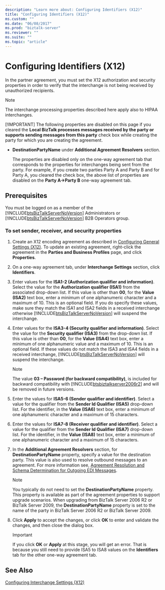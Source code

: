 ```yaml
---
description: "Learn more about: Configuring Identifiers (X12)"
title: "Configuring Identifiers (X12)"
ms.custom: ""
ms.date: "06/08/2017"
ms.prod: "biztalk-server"
ms.reviewer: ""
ms.suite: ""
ms.topic: "article"
---
```

# Configuring Identifiers (X12)
In the partner agreement, you must set the X12 authorization and security properties in order to verify that the interchange is not being received by unauthorized recipients.  
  
> [!NOTE]
>  The interchange processing properties described here apply also to HIPAA interchanges.  
> 
> [!IMPORTANT]
>  The following properties are disabled on this page if you cleared the **Local BizTalk processes messages received by the party or supports sending messages from this party** check box while creating the party for which you are creating the agreement.  
> 
> - **DestinationPartyName** under **Additional Agreement Resolvers** section.  
> 
>   The properties are disabled only on the one-way agreement tab that corresponds to the properties for interchanges being sent from the party. For example, if you create two parties Party A and Party B and for Party A, you cleared the check box, the above list of properties are disabled on the **Party A->Party B** one-way agreement tab.  
  
## Prerequisites  
 You must be logged on as a member of the [!INCLUDE[btsBizTalkServerNoVersion](../includes/btsbiztalkservernoversion-md.md)] Administrators or [!INCLUDE[btsBizTalkServerNoVersion](../includes/btsbiztalkservernoversion-md.md)] B2B Operators group.  
  
### To set sender, receiver, and security properties  
  
1. Create an X12 encoding agreement as described in [Configuring General Settings (X12)](../core/configuring-general-settings-x12.md). To update an existing agreement, right-click the agreement in the **Parties and Business Profiles** page, and click **Properties**.  
  
2. On a one-way agreement tab, under **Interchange Settings** section, click **Identifiers**.  
  
3. Enter values for the **ISA1-2 (Authorization qualifier and information)**. Select the value for the **Authorization qualifier (ISA1)** from the associated drop-down list. If this value is other than **00**, for the **Value (ISA2)** text box, enter a minimum of one alphanumeric character and a maximum of 10. This is an optional field. If you do specify these values, make sure they match the ISA1 and ISA2 fields in a received interchange otherwise [!INCLUDE[btsBizTalkServerNoVersion](../includes/btsbiztalkservernoversion-md.md)] will suspend the interchange.  
  
4. Enter values for the **ISA3-4 (Security qualifier and information)**. Select the value for the **Security qualifier (ISA3)** from the drop-down list. If this value is other than **00**, for the **Value (ISA4)** text box, enter a minimum of one alphanumeric value and a maximum of 10. This is an optional field. If these values do not match the ISA3 and ISA4 fields in a received interchange, [!INCLUDE[btsBizTalkServerNoVersion](../includes/btsbiztalkservernoversion-md.md)] will suspend the interchange.  
  
   > [!NOTE]
   >  The value **03 – Password (for backward compatibility)**, is included for backward compatibility with [!INCLUDE[btsbiztalkserver2006r2](../includes/btsbiztalkserver2006r2-md.md)] and will be removed in future versions.  
  
5. Enter the values for **ISA5-6 (Sender qualifier and identifier)**. Select a value for the qualifier from the **Sender Id Qualifier (ISA5)** drop-down list. For the identifier, in the **Value (ISA6)** text box, enter a minimum of one alphanumeric character and a maximum of 15 characters.  
  
6. Enter the values for **ISA7-8 (Receiver qualifier and identifier)**. Select a value for the qualifier from the **Sender Id Qualifier (ISA7)** drop-down list. For the identifier, in the **Value (ISA8)** text box, enter a minimum of one alphanumeric character and a maximum of 15 characters.  
  
7. In the **Additional Agreement Resolvers** section, for **DestinationPartyName** property, specify a value for the destination party. This value is also used to resolve outbound messages to an agreement. For more information see, [Agreement Resolution and Schema Determination for Outgoing EDI Messages](../core/agreement-resolution-and-schema-determination-for-outgoing-edi-messages.md).  
  
   > [!NOTE]
   >  You typically do not need to set the **DestinationPartyName** property. This property is available as part of the agreement properties to support upgrade scenarios. When upgrading from BizTalk Server 2006 R2 or BizTalk Server 2009, the **DestinationPartyName** property is set to the name of the party in BizTalk Server 2006 R2 or BizTalk Server 2009.  
  
8. Click **Apply** to accept the changes, or click **OK** to enter and validate the changes, and then close the dialog box.  
  
   > [!IMPORTANT]
   >  If you click **OK** or **Apply** at this stage, you will get an error. That is because you still need to provide ISA5 to ISA8 values on the **Identifiers** tab for the other one-way agreement tab.  
  
## See Also  
 [Configuring Interchange Settings (X12)](../core/configuring-interchange-settings-x12.md)
